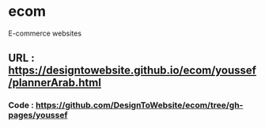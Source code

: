 # ecom
E-commerce websites
## URL : https://designtowebsite.github.io/ecom/youssef/plannerArab.html
### Code : https://github.com/DesignToWebsite/ecom/tree/gh-pages/youssef
